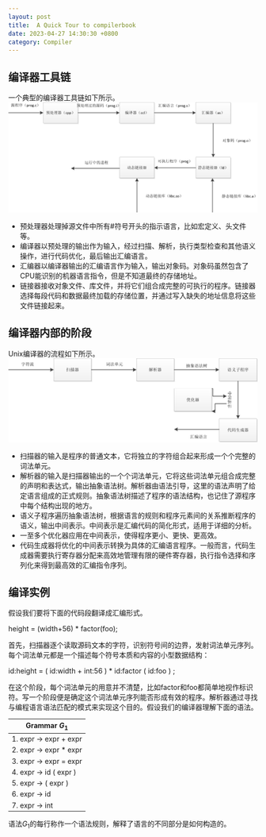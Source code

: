 ```yaml
---
layout: post
title:  A Quick Tour to compilerbook
date: 2023-04-27 14:30:30 +0800
category: Compiler
---
```

## 编译器工具链<br>
一个典型的编译器工具链如下所示。
![编译器工具链](/public/images/compiler_toolchain.png)

- 预处理器处理掉源文件中所有#符号开头的指示语言，比如宏定义、头文件等。
- 编译器以预处理的输出作为输入，经过扫描、解析，执行类型检查和其他语义操作，进行代码优化，最后输出汇编语言。
- 汇编器以编译器输出的汇编语言作为输入，输出对象码。对象码虽然包含了CPU能识别的机器语言指令，但是不知道最终的存储地址。
- 链接器接收对象文件、库文件，并将它们组合成完整的可执行的程序。链接器选择每段代码和数据最终加载的存储位置，并通过写入缺失的地址信息将这些文件链接起来。

## 编译器内部的阶段<br>
Unix编译器的流程如下所示。
![编译器流程](/public/images/compiler_stage.png)

- 扫描器的输入是程序的普通文本，它将独立的字符组合起来形成一个个完整的词法单元。
- 解析器的输入是扫描器输出的一个个词法单元，它将这些词法单元组合成完整的声明和表达式，输出抽象语法树。解析器由语法引导，这里的语法声明了给定语言组成的正式规则。抽象语法树描述了程序的语法结构，也记住了源程序中每个结构出现的地方。
- 语义子程序遍历抽象语法树，根据语言的规则和程序元素间的关系推断程序的语义，输出中间表示。中间表示是汇编代码的简化形式，适用于详细的分析。
- 一至多个优化器应用在中间表示，使得程序更小、更快、更高效。
- 代码生成器将优化的中间表示转换为具体的汇编语言程序。一般而言，代码生成器需要执行寄存器分配来高效地管理有限的硬件寄存器，执行指令选择和序列化来得到最高效的汇编指令序列。

## 编译实例
假设我们要将下面的代码段翻译成汇编形式。

height = (width+56) * factor(foo);

首先，扫描器逐个读取源码文本的字符，识别符号间的边界，发射词法单元序列。每个词法单元都是一个描述每个符号本质和内容的小型数据结构：

id:height = ( id:width + int:56 ) * id:factor ( id:foo ) ;

在这个阶段，每个词法单元的用意并不清楚，比如factor和foo都简单地视作标识符。写一个阶段便是确定这个词法单元序列能否形成有效的程序。解析器通过寻找与编程语言语法匹配的模式来实现这个目的。假设我们的编译器理解下面的语法。

|Grammar $G_1$|
|---|
|1. expr $\rightarrow$ expr + expr|
|2. expr $\rightarrow$ expr * expr|
|3. expr $\rightarrow$ expr = expr|
|4. expr $\rightarrow$ id ( expr )|
|5. expr $\rightarrow$ ( expr )|
|6. expr $\rightarrow$ id|
|7. expr $\rightarrow$ int|

语法$G_1$的每行称作一个语法规则，解释了语言的不同部分是如何构造的。




